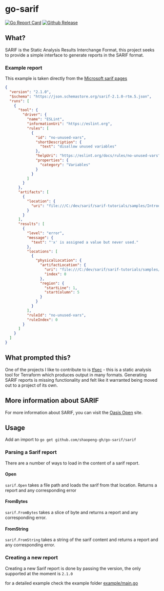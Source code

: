 # go-sarif
[![Go Report Card](https://goreportcard.com/badge/github.com/shaopeng-gh/go-sarif)](https://goreportcard.com/report/github.com/shaopeng-gh/go-sarif) 
[![Github Release](https://img.shields.io/github/release/shaopeng-gh/go-sarif.svg)](https://github.com/shaopeng-gh/go-sarif/releases)

## What?

SARIF is the Static Analysis Results Interchange Format, this project seeks to provide a simple interface to generate reports in the SARIF format.

### Example report

This example is taken directly from the [Microsoft sarif pages](https://github.com/microsoft/sarif-tutorials/blob/master/docs/1-Introduction.md)

```json
{
  "version": "2.1.0",
  "$schema": "https://json.schemastore.org/sarif-2.1.0-rtm.5.json",
  "runs": [
    {
      "tool": {
        "driver": {
          "name": "ESLint",
          "informationUri": "https://eslint.org",
          "rules": [
            {
              "id": "no-unused-vars",
              "shortDescription": {
                "text": "disallow unused variables"
              },
              "helpUri": "https://eslint.org/docs/rules/no-unused-vars",
              "properties": {
                "category": "Variables"
              }
            }
          ]
        }
      },
      "artifacts": [
        {
          "location": {
            "uri": "file:///C:/dev/sarif/sarif-tutorials/samples/Introduction/simple-example.js"
          }
        }
      ],
      "results": [
        {
          "level": "error",
          "message": {
            "text": "'x' is assigned a value but never used."
          },
          "locations": [
            {
              "physicalLocation": {
                "artifactLocation": {
                  "uri": "file:///C:/dev/sarif/sarif-tutorials/samples/Introduction/simple-example.js",
                  "index": 0
                },
                "region": {
                  "startLine": 1,
                  "startColumn": 5
                }
              }
            }
          ],
          "ruleId": "no-unused-vars",
          "ruleIndex": 0
        }
      ]
    }
  ]
}
```

## What prompted this?
One of the projects I like to contribute to is [tfsec](https://tfsec.dev) - this is a static analysis tool for Terraform which produces output in many formats. Generating SARIF reports is missing functionality and felt like it warranted being moved out to a project of its own.

## More information about SARIF
For more information about SARIF, you can visit the [Oasis Open](https://www.oasis-open.org/committees/tc_home.php?wg_abbrev=sarif) site.

## Usage

Add an import to `go get github.com/shaopeng-gh/go-sarif/sarif`
### Parsing a Sarif report

There are a number of ways to load in the content of a sarif report.

#### Open

`sarif.Open` takes a file path and loads the sarif from that location. Returns a report and any corresponding error

#### FromBytes

`sarif.FromBytes` takes a slice of byte and returns a report and any corresponding error.

#### FromString

`sarif.FromString` takes a string of the sarif content and returns a report and any corresponding error.

### Creating a new report

Creating a new Sarif report is done by passing the version, the only supported at the moment is `2.1.0`

for a detailed example check the example folder [example/main.go](example/main.go)

